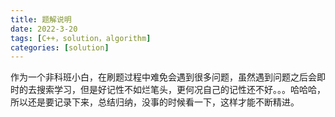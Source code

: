 ```yaml
---
title: 题解说明
date: 2022-3-20
tags: [C++，solution，algorithm]
categories: [solution]
---
```


作为一个非科班小白，在刷题过程中难免会遇到很多问题，虽然遇到问题之后会即时的去搜索学习，但是好记性不如烂笔头，更何况自己的记性还不好。。。哈哈哈，所以还是要记录下来，总结归纳，没事的时候看一下，这样才能不断精进。

